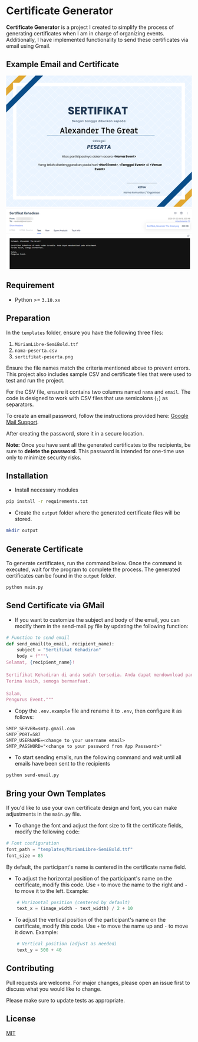 
# Certificate Generator

**Certificate Generator** is a project I created to simplify the process of generating certificates when I am in charge of organizing events. Additionally, I have implemented functionality to send these certificates via email using Gmail.

## Example Email and Certificate
![Certificate](https://raw.githubusercontent.com/maliqpotter/certificate-generator/master/screens/example-sertifikat.png)
![Email](https://raw.githubusercontent.com/maliqpotter/certificate-generator/master/screens/example-email.png)

## Requirement 

* Python >= `3.10.xx`

## Preparation

In the `templates` folder, ensure you have the following three files:
1. `MiriamLibre-SemiBold.ttf`
2. `nama-peserta.csv`
3. `sertifikat-peserta.png`

Ensure the file names match the criteria mentioned above to prevent errors. This project also includes sample CSV and certificate files that were used to test and run the project.

For the CSV file, ensure it contains two columns named `nama` and `email`. The code is designed to work with CSV files that use semicolons (`;`) as separators.

To create an email password, follow the instructions provided here: [Google Mail Support](https://support.google.com/mail/answer/185833?hl=en).  

After creating the password, store it in a secure location.  

**Note:** Once you have sent all the generated certificates to the recipients, be sure to **delete the password**. This password is intended for one-time use only to minimize security risks.

## Installation

* Install necessary modules

```bash
pip install -r requirements.txt
```
* Create the `output` folder where the generated certificate files will be stored.

```bash
mkdir output
```

## Generate Certificate

To generate certificates, run the command below. Once the command is executed, wait for the program to complete the process. The generated certificates can be found in the `output` folder.

```bash
python main.py
```

## Send Certificate via GMail

* If you want to customize the subject and body of the email, you can modify them in the send-mail.py file by updating the following function:
```python
# Function to send email
def send_email(to_email, recipient_name):
    subject = "Sertifikat Kehadiran"
    body = f"""\
Selamat, {recipient_name}!

Sertifikat Kehadiran di anda sudah tersedia. Anda dapat mendownload pada attachment.
Terima kasih, semoga bermanfaat.

Salam,
Pengurus Event."""
```

* Copy the `.env.example` file and rename it to `.env`, then configure it as follows:
```env
SMTP_SERVER=smtp.gmail.com
SMTP_PORT=587
SMTP_USERNAME=<change to your username email>
SMTP_PASSWORD="<change to your password from App Password>"
```
* To start sending emails, run the following command and wait until all emails have been sent to the recipients 
```bash
python send-email.py
```

## Bring your Own Templates
If you'd like to use your own certificate design and font, you can make adjustments in the `main.py` file.

* To change the font and adjust the font size to fit the certificate fields, modify the following code:
```python
# Font configuration
font_path = "templates/MiriamLibre-SemiBold.ttf"
font_size = 85
```
By default, the participant's name is centered in the certificate name field.
* To adjust the horizontal position of the participant's name on the certificate, modify this code. Use `+` to move the name to the right and `-` to move it to the left. Example:
```python
    # Horizontal position (centered by default)
    text_x = (image_width - text_width) / 2 + 10
```

* To adjust the vertical position of the participant's name on the certificate, modify this code. Use `+` to move the name up and `-` to move it down. Example:
```python
    # Vertical position (adjust as needed)
    text_y = 500 + 40
```

## Contributing

Pull requests are welcome. For major changes, please open an issue first
to discuss what you would like to change.

Please make sure to update tests as appropriate.

## License

[MIT](https://choosealicense.com/licenses/mit/)